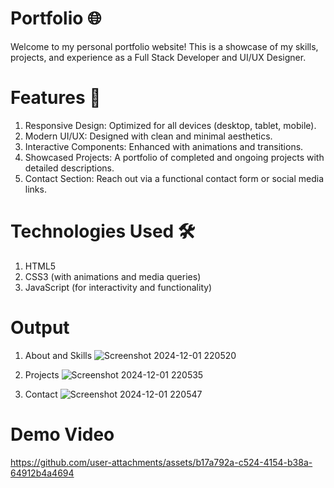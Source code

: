 # Portfolio 🌐
Welcome to my personal portfolio website! This is a showcase of my skills, projects, and experience as a Full Stack Developer and UI/UX Designer.

# Features 🚀
1. Responsive Design: Optimized for all devices (desktop, tablet, mobile).
2. Modern UI/UX: Designed with clean and minimal aesthetics.
3. Interactive Components: Enhanced with animations and transitions.
4. Showcased Projects: A portfolio of completed and ongoing projects with detailed descriptions.
5. Contact Section: Reach out via a functional contact form or social media links.

# Technologies Used 🛠️
1. HTML5
2. CSS3 (with animations and media queries)
3. JavaScript (for interactivity and functionality)

# Output
1. About and Skills
![Screenshot 2024-12-01 220520](https://github.com/user-attachments/assets/1a530ce5-76d7-4c57-935e-02becae96cd9)

2. Projects
![Screenshot 2024-12-01 220535](https://github.com/user-attachments/assets/b385901a-436e-4c4d-860e-ae622a72e25d)

3. Contact
![Screenshot 2024-12-01 220547](https://github.com/user-attachments/assets/f3625d4f-8cbd-426b-94a9-37e870c81276)

# Demo Video

https://github.com/user-attachments/assets/b17a792a-c524-4154-b38a-64912b4a4694


